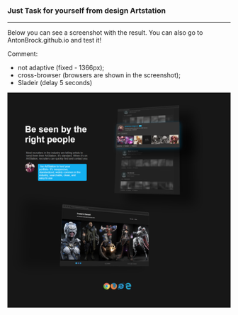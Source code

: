 ### Just Task for yourself from design Artstation

* * *


Below you can see a screenshot with the result.
You can also go to AntonBrock.github.io and test it!

Comment:
- not adaptive (fixed - 1366px);
- cross-browser (browsers are shown in the screenshot);
- Sladeir (delay 5 seconds)

![Screenshot](screenPromo.png)
